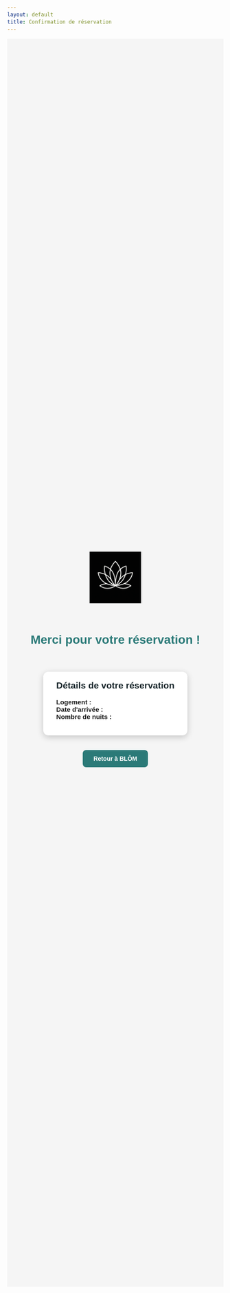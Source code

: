 ```yaml
---
layout: default
title: Confirmation de réservation
---
```


<div style="text-align:center; padding:50px; font-family:sans-serif; background:#f5f5f5; min-height:70vh; display:flex; flex-direction:column; justify-content:center; align-items:center;">
  <img src="/assets/images/logo.png" alt="LIVABLŌM" style="width:120px; margin-bottom:30px;">
  <h1 style="color:#2b7a78; margin-bottom:20px;">Merci pour votre réservation !</h1>

  <p id="message" style="font-size:1.1rem; margin-bottom:20px;"></p>

  <div style="background:#fff; padding:20px 30px; border-radius:12px; box-shadow:0 4px 15px rgba(0,0,0,0.2); margin-bottom:20px; max-width:400px;">
    <h2 style="margin-top:0; color:#17252a;">Détails de votre réservation</h2>
    <ul style="list-style:none; padding-left:0; text-align:left; font-size:0.95rem;">
      <li><strong>Logement :</strong> <span id="logement"></span></li>
      <li><strong>Date d'arrivée :</strong> <span id="date"></span></li>
      <li><strong>Nombre de nuits :</strong> <span id="nuits"></span></li>
    </ul>
  </div>

  <a href="/blom/" style="display:inline-block; padding:12px 25px; background:#2b7a78; color:white; text-decoration:none; border-radius:8px; font-weight:bold; transition:0.3s;">Retour à BLŌM</a>
</div>

<script>
  const params = new URLSearchParams(window.location.search);
  const msg = document.getElementById('message');
  const logement = document.getElementById('logement');
  const date = document.getElementById('date');
  const nuits = document.getElementById('nuits');

  const log = params.get('logement') || '—';
  const dat = params.get('date') || '—';
  const n = params.get('nuits') || '—';

  logement.textContent = log;
  date.textContent = dat;
  nuits.textContent = n;

  if (params.get('success') === 'true') {
    msg.textContent = "Votre paiement a été effectué avec succès ✅";
    msg.style.color = "#2b7a78";
  } else {
    msg.textContent = "Le paiement a été annulé ou a échoué ❌";
    msg.style.color = "red";
  }
</script>
